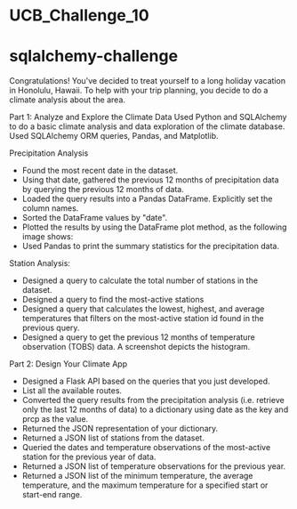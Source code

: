 # UCB_Challenge_10
# sqlalchemy-challenge

Congratulations! You've decided to treat yourself to a long holiday vacation in Honolulu, Hawaii. To help with your trip planning, you decide to do a climate analysis about the area. 

Part 1: Analyze and Explore the Climate Data
Used Python and SQLAlchemy to do a basic climate analysis and data exploration of the climate database. Used SQLAlchemy ORM queries, Pandas, and Matplotlib.

Precipitation Analysis
- Found the most recent date in the dataset.
- Using that date, gathered the previous 12 months of precipitation data by querying the previous 12 months of data.
- Loaded the query results into a Pandas DataFrame. Explicitly set the column names.
- Sorted the DataFrame values by "date".
- Plotted the results by using the DataFrame plot method, as the following image shows:
- Used Pandas to print the summary statistics for the precipitation data.

Station Analysis:
- Designed a query to calculate the total number of stations in the dataset.
- Designed a query to find the most-active stations
- Designed a query that calculates the lowest, highest, and average temperatures that filters on the most-active station id found in the previous query.
- Designed a query to get the previous 12 months of temperature observation (TOBS) data. 
A screenshot depicts the histogram.

Part 2: Design Your Climate App
- Designed a Flask API based on the queries that you just developed. 
- List all the available routes.
- Converted the query results from the precipitation analysis (i.e. retrieve only the last 12 months of data) to a dictionary using date as the key and prcp as the value.
- Returned the JSON representation of your dictionary.
- Returned a JSON list of stations from the dataset.
- Queried the dates and temperature observations of the most-active station for the previous year of data.
- Returned a JSON list of temperature observations for the previous year.
- Returned a JSON list of the minimum temperature, the average temperature, and the maximum temperature for a specified start or start-end range.
